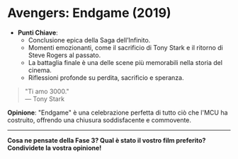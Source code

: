 # Avengers: Endgame (2019)

- **Punti Chiave**: 
  - Conclusione epica della Saga dell’Infinito.
  - Momenti emozionanti, come il sacrificio di Tony Stark e il ritorno di Steve Rogers al passato.
  - La battaglia finale è una delle scene più memorabili nella storia del cinema.
  - Riflessioni profonde su perdita, sacrificio e speranza.

> "Ti amo 3000."  
> — Tony Stark

**Opinione**: "Endgame" è una celebrazione perfetta di tutto ciò che l'MCU ha costruito, offrendo una chiusura soddisfacente e commovente.

---

**Cosa ne pensate della Fase 3? Qual è stato il vostro film preferito? Condividete la vostra opinione!**